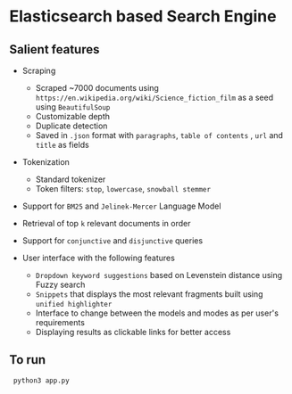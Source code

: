 # Elasticsearch based Search Engine

## Salient features

- Scraping
    - Scraped ~7000 documents using ``https://en.wikipedia.org/wiki/Science_fiction_film`` as a seed using `BeautifulSoup`
    - Customizable depth
    - Duplicate detection
    - Saved in `.json` format with `paragraphs`, `table of contents` , `url` and `title` as fields

- Tokenization
    - Standard tokenizer
    - Token filters: `stop`, `lowercase`, `snowball stemmer`

- Support for `BM25` and `Jelinek-Mercer` Language Model

- Retrieval of top `k` relevant documents in order

- Support for `conjunctive` and `disjunctive` queries

- User interface with the following features
    - `Dropdown keyword suggestions` based on Levenstein distance using Fuzzy search
    - `Snippets` that displays the most relevant fragments built using `unified highlighter`
    - Interface to change between the models and modes as per user's requirements
    - Displaying results as clickable links for better access
    
## To run
``` python3 app.py```

